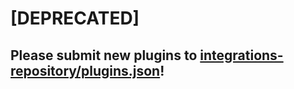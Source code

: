 # [DEPRECATED] 

## Please submit new plugins to [integrations-repository/plugins.json](https://github.com/PostHog/integrations-repository/blob/main/plugins.json)!

